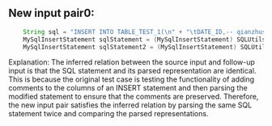 ## New input pair0:
```java
    String sql = "INSERT INTO TABLE_TEST_1(\n" + "\tDATE_ID,-- qianzhushi\n" + "\tCUS_NO -- houzhushi\n,\n" + "\tCUS_NAME\n" + ")\n" + "SELECT A.DATE_ID,\n" + "\tA.CUS_NO,\n" + "\tA.CUS_NAME\n" + "FROM TABLE_TEST_2 \n" + "WHERE COL1='1';";
    MySqlInsertStatement sqlStatement = (MySqlInsertStatement) SQLUtils.parseSingleStatement(sql, DbType.mysql, true);
    MySqlInsertStatement sqlStatement2 = (MySqlInsertStatement) SQLUtils.parseSingleStatement(sql, DbType.mysql, true);
```
Explanation: The inferred relation between the source input and follow-up input is that the SQL statement and its parsed representation are identical. This is because the original test case is testing the functionality of adding comments to the columns of an INSERT statement and then parsing the modified statement to ensure that the comments are preserved. Therefore, the new input pair satisfies the inferred relation by parsing the same SQL statement twice and comparing the parsed representations.
